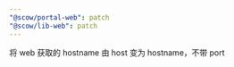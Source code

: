 ```yaml
---
"@scow/portal-web": patch
"@scow/lib-web": patch
---
```


将 web 获取的 hostname 由 host 变为 hostname，不带 port

